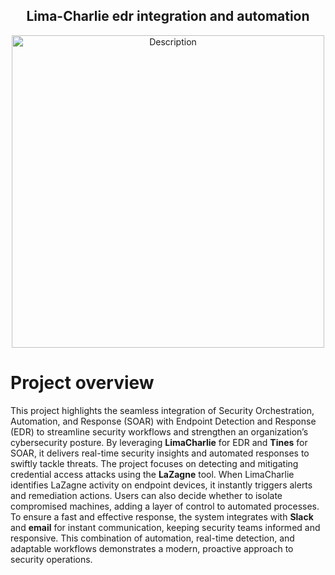<div align="center">
  <h2>Lima-Charlie edr integration and automation</h2>
</div>
<div align="center">
  <img src="https://github.com/user-attachments/assets/99015181-7014-4409-8cc4-2ff765068727" alt="Description" width="500">
</div>

# Project overview
This project highlights the seamless integration of Security Orchestration, Automation, and Response (SOAR) with Endpoint Detection and Response (EDR) to streamline security workflows and strengthen an organization’s cybersecurity posture. By leveraging **LimaCharlie** for EDR and **Tines** for SOAR, it delivers real-time security insights and automated responses to swiftly tackle threats.
The project focuses on detecting and mitigating credential access attacks using the **LaZagne** tool. When LimaCharlie identifies LaZagne activity on endpoint devices, it instantly triggers alerts and remediation actions. Users can also decide whether to isolate compromised machines, adding a layer of control to automated processes. 
To ensure a fast and effective response, the system integrates with **Slack** and **email** for instant communication, keeping security teams informed and responsive. This combination of automation, real-time detection, and adaptable workflows demonstrates a modern, proactive approach to security operations.
